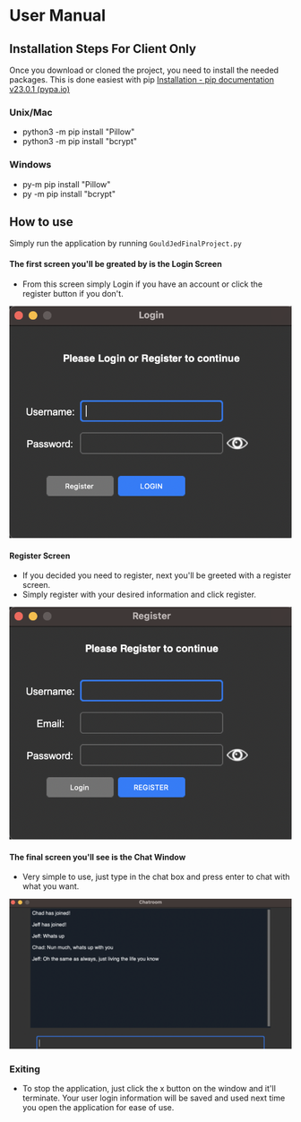 # User Manual
## Installation Steps For Client Only
Once you download or cloned the project, you need to install the needed packages.
This is done easiest with pip [Installation - pip documentation v23.0.1 (pypa.io)](https://pip.pypa.io/en/stable/installation/)
### Unix/Mac 
 - python3 -m pip install "Pillow"
 - python3 -m pip install "bcrypt"
### Windows
- py-m pip install "Pillow"
- py -m pip install "bcrypt"
## How to use
Simply run the application by running `GouldJedFinalProject.py`
#### The first screen you'll be greated by is the Login Screen
- From this screen simply Login if you have an account or click the register button if you don't.

![img](preview_imgs/Screenshot%202023-03-12%20at%201.12.52%20PM.png)

#### Register Screen
- If you decided you need to register, next you'll be greeted with a register screen.
- Simply register with your desired information and click register.

![img](preview_imgs/Screenshot%202023-03-12%20at%201.12.56%20PM.png)

#### The final screen you'll see is the Chat Window
- Very simple to use, just type in the chat box and press enter to chat with what you want.

![img](preview_imgs/Screenshot%202023-03-12%20at%206.38.09%20PM.png)

### Exiting
- To stop the application, just click the x button on the window and it'll terminate. Your user login information will be saved and used next time you open the application for ease of use.